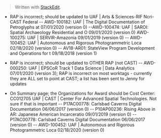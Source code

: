 


> Written with [StackEdit](https://stackedit.io/).

- RAP is incorrect; should be updated to UAF | Arts & Sciences-RIF Ncri-CAST Federal
-- AWD-100182: UAF | The Digital Documentation of Petroglyphs at 07/01/2020 (version 0)
--AWD-100474: UAF | SAROI: Spatial Archaeology Residential and O 09/01/2020 (version 0)
AWD-100275: UAF | SERVIR-Amazonia 09/01/2019 (version 0)
-- AWD-100452: UAF | Autonomous and Rigorous Photogrammetric Loca 02/18/2020 (version 0)
-- AV18-AR01: StateView Program Development and Operations for t 09/18/2018 (version 1)


- RAP is incorrect; should be updated to OTHER RAP (not CAST)
-- AWD-000250: UAF | EPSCoR Track 1 Data Science | Data Analytics 07/01/2020 (version 3); RAP is incorrect on most worktags - currently they are ALL set to point at CAST; a list has been sent to Jenny for updates



- On Summary page; the Organizations for Award should be Cost Center: CC012705 UAF | CAST | Center For Advanced Spatial Technologies. Not sure if that is important
-- P17AC00778: Carlsbad Caverns Digital Documentation 06/06/2017 (version 0)
-- P10AP00236: Rising Above in AR: Japanese American Incarceratio 09/01/2019 (version 0)
-- P17AC00778: Carlsbad Caverns Digital Documentation 06/06/2017 (version 0)
-- AWD-100452: UAF | Autonomous and Rigorous Photogrammetric Loca 02/18/2020 (version 0)







<!--stackedit_data:
eyJoaXN0b3J5IjpbLTExMDgyNzU2NTcsMTY3OTAxMDA4MiwtMT
YzNDA2NzM5Ml19
-->